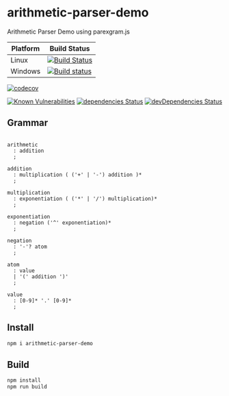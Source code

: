 # arithmetic-parser-demo

Arithmetic Parser Demo using parexgram.js

| Platform | Build Status |
| --- | --- |
| Linux | [![Build Status](https://travis-ci.org/LXSMNSYC/arithmetic-parser-demo.svg?branch=master)](https://travis-ci.org/LXSMNSYC/arithmetic-parser-demo) |
| Windows | [![Build status](https://ci.appveyor.com/api/projects/status/83gevhwpk1atlbsd?svg=true)](https://ci.appveyor.com/project/LXSMNSYC/arithmetic-parser-demo) |

[![codecov](https://codecov.io/gh/LXSMNSYC/arithmetic-parser-demo/branch/master/graph/badge.svg)](https://codecov.io/gh/LXSMNSYC/arithmetic-parser-demo)

[![Known Vulnerabilities](https://snyk.io/test/github/LXSMNSYC/arithmetic-parser-demo/badge.svg?targetFile=package.json)](https://snyk.io/test/github/LXSMNSYC/arithmetic-parser-demo?targetFile=package.json)
[![dependencies Status](https://david-dm.org/lxsmnsyc/arithmetic-parser-demo/status.svg)](https://david-dm.org/lxsmnsyc/arithmetic-parser-demo)
[![devDependencies Status](https://david-dm.org/lxsmnsyc/arithmetic-parser-demo/dev-status.svg)](https://david-dm.org/lxsmnsyc/arithmetic-parser-demo?type=dev)

## Grammar

```g4

arithmetic
  : addition
  ;

addition
  : multiplication ( ('+' | '-') addition )*
  ;

multiplication
  : exponentiation ( ('*' | '/') multiplication)*
  ;

exponentiation
  : negation ('^' exponentiation)*
  ;

negation
  : '-'? atom
  ;

atom
  : value
  | '(' addition ')'
  ;

value
  : [0-9]* '.' [0-9]*
  ;
```

## Install

```bash
npm i arithmetic-parser-demo
```

## Build

```bash
npm install
npm run build
```
